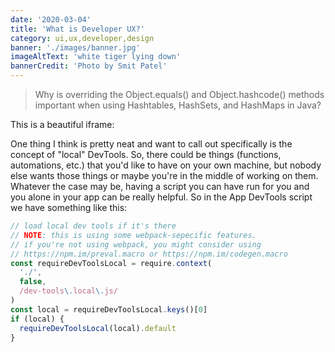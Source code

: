 ```yaml
---
date: '2020-03-04'
title: 'What is Developer UX?'
category: ui,ux,developer,design
banner: './images/banner.jpg'
imageAltText: 'white tiger lying down'
bannerCredit: 'Photo by Smit Patel'
---
```


> Why is overriding the Object.equals() and Object.hashcode() methods important when using Hashtables, HashSets, and HashMaps in Java?

This is a beautiful iframe:

One thing I think is pretty neat and want to call out specifically is the concept of "local" DevTools. So, there could be things (functions, automations, etc.) that you'd like to have on your own machine, but nobody else wants those things or maybe you're in the middle of working on them. Whatever the case may be, having a script you can have run for you and you alone in your app can be really helpful. So in the App DevTools script we have something like this:

```javascript
// load local dev tools if it's there
// NOTE: this is using some webpack-sepecific features.
// if you're not using webpack, you might consider using
// https://npm.im/preval.macro or https://npm.im/codegen.macro
const requireDevToolsLocal = require.context(
  './',
  false,
  /dev-tools\.local\.js/
)
const local = requireDevToolsLocal.keys()[0]
if (local) {
  requireDevToolsLocal(local).default
}
```
